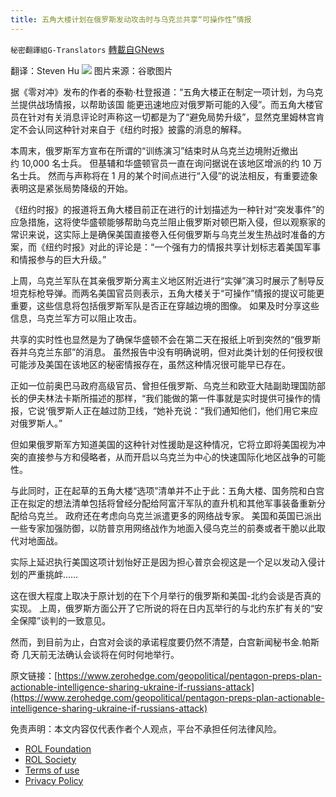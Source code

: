 ```yaml
---
title: 五角大楼计划在俄罗斯发动攻击时与乌克兰共享“可操作性”情报
---
```

`秘密翻譯組G-Translators` [轉載自GNews](https://gnews.org/zh-hans/1795056/)

翻译：Steven Hu
![](https://assets.gnews.org/wp-content/uploads/2021/12/图片1-142.png)
图片来源：谷歌图片

据《零对冲》发布的作者的泰勒·杜登报道：“五角大楼正在制定一项计划，为乌克兰提供战场情报，以帮助该国 能更迅速地应对俄罗斯可能的入侵”。而五角大楼官员在针对有关消息评论时声称这一切都是为了“避免局势升级”，显然克里姆林宫肯定不会认同这种针对来自于《纽约时报》披露的消息的解释。

本周末，俄罗斯军方宣布在所谓的“训练演习”结束时从乌克兰边境附近撤出约 10,000 名士兵。 但基辅和华盛顿官员一直在询问据说在该地区增派的约 10 万名士兵。 然而与声称将在 1 月的某个时间点进行“入侵”的说法相反，有重要迹象表明这是紧张局势降级的开始。

《纽约时报》的报道将五角大楼目前正在进行的计划描述为一种针对“突发事件”的应急措施，这将使华盛顿能够帮助乌克兰阻止俄罗斯对顿巴斯入侵，但以观察家的常识来说，这实际上是确保美国直接卷入任何俄罗斯与乌克兰发生热战时准备的方案，而《纽约时报》对此的评论是：“一个强有力的情报共享计划标志着美国军事和情报参与的巨大升级。”

上周，乌克兰军队在其亲俄罗斯分离主义地区附近进行“实弹”演习时展示了制导反坦克标枪导弹。而两名美国官员则表示，五角大楼关于“可操作”情报的提议可能更重要，这些信息将包括俄罗斯军队是否正在穿越边境的图像。 如果及时分享这些信息，乌克兰军方可以阻止攻击。

共享的实时性也显然是为了确保华盛顿不会在第二天在报纸上听到突然的“俄罗斯吞并乌克兰东部”的消息。 虽然报告中没有明确说明，但对此类计划的任何授权很可能涉及美国在该地区的秘密情报存在，虽然这种情况很可能早已存在。

正如一位前奥巴马政府高级官员、曾担任俄罗斯、乌克兰和欧亚大陆副助理国防部长的伊夫林法卡斯所描述的那样，“我们能做的第一件事就是实时提供可操作的情报，它说‘俄罗斯人正在越过防卫线，“她补充说：“我们通知他们，他们用它来应对俄罗斯人。”

但如果俄罗斯军方知道美国的这种针对性援助是这种情况，它将立即将美国视为冲突的直接参与方和侵略者，从而开启以乌克兰为中心的快速国际化地区战争的可能性。

与此同时，正在起草的五角大楼“选项”清单并不止于此：五角大楼、国务院和白宫正在拟定的想法清单包括将曾经分配给阿富汗军队的直升机和其他军事装备重新分配给乌克兰。 政府还在考虑向乌克兰派遣更多的网络战专家。 美国和英国已派出一些专家加强防御，以防普京用网络战作为地面入侵乌克兰的前奏或者干脆以此取代对地面战。

实际上延迟执行美国这项计划怡好正是因为担心普京会视这是一个足以发动入侵计划的严重挑衅……

这在很大程度上取决于原计划的在下个月举行的俄罗斯和美国-北约会谈是否真的实现。 上周，俄罗斯方面公开了它所说的将在日内瓦举行的与北约东扩有关的“安全保障”谈判的一致意见。

然而，到目前为止，白宫对会谈的承诺程度要仍然不清楚，白宫新闻秘书金.帕斯奇 几天前无法确认会谈将在何时何地举行。

原文链接：[https://www.zerohedge.com/geopolitical/pentagon-preps-plan-actionable-intelligence-sharing-ukraine-if-russians-attack](https://www.zerohedge.com/geopolitical/pentagon-preps-plan-actionable-intelligence-sharing-ukraine-if-russians-attack)

 

免责声明：本文内容仅代表作者个人观点，平台不承担任何法律风险。

- [ROL Foundation](https://rolfoundation.org/)
- [ROL Society](https://rolsociety.org/)
- [Terms of use](https://gnews.org/terms-of-use-3/)
- [Privacy Policy](https://gnews.org/privacy-policy/)
